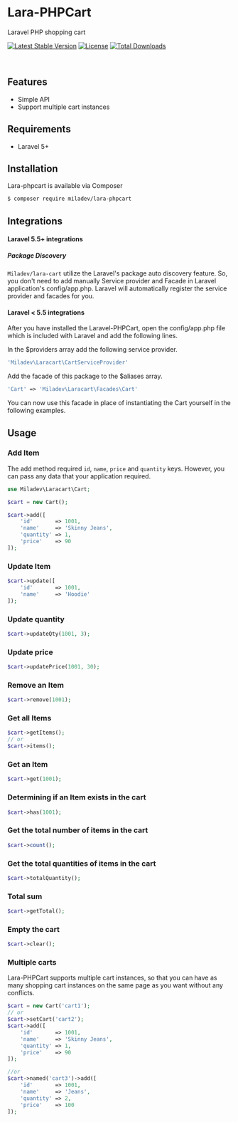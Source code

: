 # Lara-PHPCart
Laravel PHP shopping cart

[![Latest Stable Version](https://poser.pugx.org/miladev/lara-meta/v)](//packagist.org/packages/miladev/lara-cart)
[![License](https://poser.pugx.org/miladev/lara-meta/license)](//packagist.org/packages/miladev/lara-cart)
[![Total Downloads](https://poser.pugx.org/miladev/lara-meta/downloads)](//packagist.org/packages/miladev/lara-cart)

<a href="https://github.com/miladev95/laracart/issues"><img src="https://img.shields.io/github/issues/miladev95/laracart.svg" alt=""></a>
<a href="https://github.com/miladev95/laracart/stargazers"><img src="https://img.shields.io/github/stars/miladev95/laracart.svg" alt=""></a>
<a href="https://github.com/miladev95/laracart/network"><img src="https://img.shields.io/github/forks/miladev95/laracart.svg" alt=""></a>

## Features

- Simple API
- Support multiple cart instances

## Requirements

- Laravel 5+

## Installation
Lara-phpcart is available via Composer

```bash
$ composer require miladev/lara-phpcart
```

## Integrations

#### Laravel 5.5+ integrations

##### Package Discovery
`Miladev/lara-cart` utilize the Laravel's package auto discovery feature. So, you don't need to add manually Service provider and Facade in Laravel application's config/app.php. Laravel will automatically register the service provider and facades for you.

#### Laravel < 5.5 integrations

After you have installed the Laravel-PHPCart, open the config/app.php file which is included with Laravel and add the following lines.

In the $providers array add the following service provider.

```php
'Miladev\Laracart\CartServiceProvider'
```

Add the facade of this package to the $aliases array.

```php
'Cart' => 'Miladev\Laracart\Facades\Cart'
```

You can now use this facade in place of instantiating the Cart yourself in the following examples.

## Usage

### Add Item

The add method required `id`, `name`, `price` and `quantity` keys. However, you can pass any data that your application required.

```php
use Miladev\Laracart\Cart;

$cart = new Cart();

$cart->add([
    'id'       => 1001,
    'name'     => 'Skinny Jeans',
    'quantity' => 1,
    'price'    => 90
]);
```

### Update Item


```php
$cart->update([
    'id'       => 1001,
    'name'     => 'Hoodie'
]);
```

### Update quantity


```php
$cart->updateQty(1001, 3);
```

### Update price

```php
$cart->updatePrice(1001, 30);
```

### Remove an Item

```php
$cart->remove(1001);
```

### Get all Items

```php
$cart->getItems();
// or
$cart->items();
```

### Get an Item

```php
$cart->get(1001);
```

### Determining if an Item exists in the cart

```php
$cart->has(1001);
```

### Get the total number of items in the cart

```php
$cart->count();
```

### Get the total quantities of items in the cart

```php
$cart->totalQuantity();
```

### Total sum

```php
$cart->getTotal();
```

### Empty the cart

```php
$cart->clear();
```

### Multiple carts

Lara-PHPCart supports multiple cart instances, so that you can have as many shopping cart instances on the same page as you want without any conflicts. 

```php
$cart = new Cart('cart1');
// or
$cart->setCart('cart2');
$cart->add([
    'id'       => 1001,
    'name'     => 'Skinny Jeans',
    'quantity' => 1,
    'price'    => 90
]);

//or
$cart->named('cart3')->add([
    'id'       => 1001,
    'name'     => 'Jeans',
    'quantity' => 2,
    'price'    => 100
]);
```
